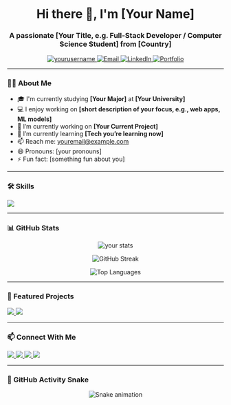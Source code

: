 <!-- Banner / Introduction -->
<h1 align="center">Hi there 👋, I'm [Your Name]</h1>
<h3 align="center">A passionate [Your Title, e.g. Full-Stack Developer / Computer Science Student] from [Country]</h3>

<p align="center">
  <a href="https://github.com/yourusername">
    <img src="https://komarev.com/ghpvc/?username=yourusername&label=Profile%20views&color=0e75b6&style=flat" alt="yourusername" />
  </a>
  <a href="mailto:youremail@example.com">
    <img alt="Email" src="https://img.shields.io/badge/Email-D14836?style=flat&logo=gmail&logoColor=white" />
  </a>
  <a href="https://www.linkedin.com/in/yourlinkedin/">
    <img alt="LinkedIn" src="https://img.shields.io/badge/LinkedIn-blue?style=flat&logo=linkedin&logoColor=white" />
  </a>
  <a href="https://yourportfolio.com">
    <img alt="Portfolio" src="https://img.shields.io/badge/Portfolio-%23000000.svg?style=flat&logo=firefox&logoColor=white" />
  </a>
</p>

---

### 🧑‍💻 About Me

- 🎓 I'm currently studying **[Your Major]** at **[Your University]**
- 💻 I enjoy working on **[short description of your focus, e.g., web apps, ML models]**
- 🚀 I’m currently working on **[Your Current Project]**
- 🌱 I’m currently learning **[Tech you’re learning now]**
- 📫 Reach me: [youremail@example.com](mailto:youremail@example.com)
- 😄 Pronouns: [your pronouns]
- ⚡ Fun fact: [something fun about you]

---

### 🛠️ Skills

<p align="left">
  <img src="https://skillicons.dev/icons?i=js,ts,html,css,react,nextjs,nodejs,express,mongodb,python,java,cpp,git,github,docker,linux" />
</p>

---

### 📊 GitHub Stats

<p align="center">
  <img src="https://github-readme-stats.vercel.app/api?username=yourusername&show_icons=true&theme=github_dark&hide_border=true" alt="your stats" />
</p>

<p align="center">
  <img src="https://github-readme-streak-stats.herokuapp.com/?user=yourusername&theme=github-dark&hide_border=true" alt="GitHub Streak" />
</p>

<p align="center">
  <img src="https://github-readme-stats.vercel.app/api/top-langs/?username=yourusername&layout=compact&theme=github_dark&hide_border=true" alt="Top Languages" />
</p>

---

### 📌 Featured Projects

<p align="left">
  <a href="https://github.com/yourusername/project1">
    <img src="https://github-readme-stats.vercel.app/api/pin/?username=yourusername&repo=project1&theme=github_dark" />
  </a>
  <a href="https://github.com/yourusername/project2">
    <img src="https://github-readme-stats.vercel.app/api/pin/?username=yourusername&repo=project2&theme=github_dark" />
  </a>
</p>

---

### 📫 Connect With Me

<p align="left">
  <a href="https://www.linkedin.com/in/yourlinkedin/">
    <img src="https://img.shields.io/badge/-LinkedIn-0077B5?style=flat&logo=linkedin&logoColor=white" />
  </a>
  <a href="https://twitter.com/yourtwitter">
    <img src="https://img.shields.io/badge/-Twitter-1DA1F2?style=flat&logo=twitter&logoColor=white" />
  </a>
  <a href="https://instagram.com/yourinstagram">
    <img src="https://img.shields.io/badge/-Instagram-E4405F?style=flat&logo=instagram&logoColor=white" />
  </a>
  <a href="https://yourportfolio.com">
    <img src="https://img.shields.io/badge/-Portfolio-000000?style=flat&logo=firefox&logoColor=white" />
  </a>
</p>

---

### 🐍 GitHub Activity Snake

<p align="center">
  <img src="https://raw.githubusercontent.com/yourusername/yourusername/output/github-contribution-grid-snake.svg" alt="Snake animation" />
</p>
